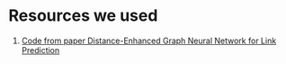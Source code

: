 # Resources we used
1. [Code from paper Distance-Enhanced Graph Neural Network for Link Prediction ](https://github.com/lbn187/DLGNN/blob/main/link_pred.py)